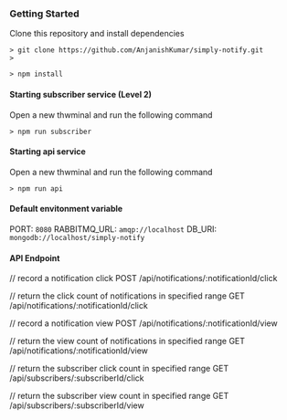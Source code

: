 ### Getting Started
Clone this repository and install dependencies
```
> git clone https://github.com/AnjanishKumar/simply-notify.git
>

> npm install
```
#### Starting subscriber service (Level 2)
Open a new thwminal and run the following command
```
> npm run subscriber
```

#### Starting api service
Open a new thwminal and run the following command
```
> npm run api
```

#### Default envitonment variable
PORT: `8080`
RABBITMQ_URL: `amqp://localhost`
DB_URI: `mongodb://localhost/simply-notify`


#### API Endpoint

// record a notification click
POST /api/notifications/:notificationId/click

// return the click count of notifications in specified range
GET /api/notifications/:notificationId/click

// record a notification view
POST /api/notifications/:notificationId/view

// return the view count of notifications in specified range
GET /api/notifications/:notificationId/view

// return the subscriber click count in specified range
GET /api/subscribers/:subscriberId/click

// return the subscriber view count in specified range
GET /api/subscribers/:subscriberId/view
